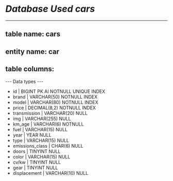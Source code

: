# *Database Used cars*
---
## table name: cars
## entity name: car
## table columns:
--- Data types ---  

- id                     | BIGINT  PK  AI  NOTNULL  UNIQUE  INDEX
- brand                  | VARCHAR(50)     NOTNULL          INDEX
- model                  | VARCHAR(80)     NOTNULL          INDEX
- price                  | DECIMAL(8,2)    NOTNULL          INDEX
- transmission           | VARCHAR(20)     NULL
- img                    | VARCHAR(255)    NULL
- km_age                 | VARCHAR(6)      NOTNULL
- fuel                   | VARCHAR(15)     NULL
- year                   | YEAR            NULL
- type                   | VARCHAR(15)     NULL
- emissions_class        | CHAR(6)         NULL
- doors                  | TINYINT         NULL
- color                  | VARCHAR(15)     NULL
- cv/kw                  | TINYINT         NULL
- gear                   | TINYINT         NULL
- displacement           | VARCHAR(10)     NULL
